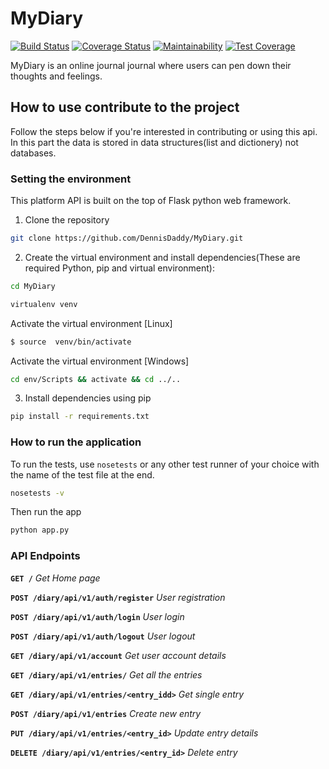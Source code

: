 # MyDiary
[![Build Status](https://travis-ci.com/DennisDaddy/MyDiary.svg?branch=data-structures)](https://travis-ci.com/DennisDaddy/MyDiary)
[![Coverage Status](https://coveralls.io/repos/github/DennisDaddy/MyDiary/badge.svg?branch=data-structures)](https://coveralls.io/github/DennisDaddy/MyDiary?branch=data-structures)
[![Maintainability](https://api.codeclimate.com/v1/badges/07809922afad3a74f442/maintainability)](https://codeclimate.com/github/DennisDaddy/MyDiary/maintainability)
[![Test Coverage](https://api.codeclimate.com/v1/badges/07809922afad3a74f442/test_coverage)](https://codeclimate.com/github/DennisDaddy/MyDiary/test_coverage)




MyDiary is an online journal journal where users can pen down their thoughts and feelings.

## How to use contribute to the project
Follow the steps below if you're interested in contributing or using this api.
In this part the data is stored in data structures(list and dictionery) not databases.

### Setting the environment

This platform API is built on the top of Flask python web framework.

1. Clone the repository

```sh
git clone https://github.com/DennisDaddy/MyDiary.git
```

2. Create the virtual environment and install dependencies(These are required Python, pip and virtual environment):

```sh
cd MyDiary
```

```sh
virtualenv venv
```

 Activate the virtual environment [Linux]

```sh
$ source  venv/bin/activate
```

Activate the virtual environment [Windows]

```sh
cd env/Scripts && activate && cd ../..
```

3. Install dependencies using pip

```sh
pip install -r requirements.txt
```



### How to run the application

To run the tests, use `nosetests` or any other test runner of your choice with the name of the test file at the end.

```sh
nosetests -v
```

Then run the app

```sh
python app.py
```

### API Endpoints

**`GET /`** *Get Home page*

**`POST /diary/api/v1/auth/register`** *User registration*

**`POST /diary/api/v1/auth/login`** *User login*

**`POST /diary/api/v1/auth/logout`** *User logout*

**`GET /diary/api/v1/account`** *Get user account details*

**`GET /diary/api/v1/entries/`** *Get all the entries*

**`GET /diary/api/v1/entries/<entry_idd>`** *Get single entry*

**`POST /diary/api/v1/entries`** *Create new entry*

**`PUT /diary/api/v1/entries/<entry_id>`** *Update entry details*

**`DELETE /diary/api/v1/entries/<entry_id>`** *Delete entry*

